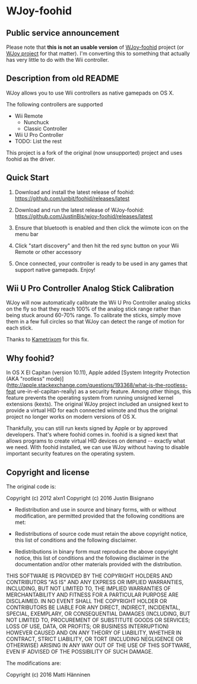 # WJoy-foohid

## Public service announcement

Please note that **this is not an usable version** of
[WJoy-foohid](https://github.com/JustinBis/wjoy-foohid) project (or [WJoy
project](https://github.com/alxn1/wjoy) for that matter).  I'm converting this
to something that actually has very little to do with the Wii controller.

## Description from old README

WJoy allows you to use Wii controllers as native gamepads on OS X.

The following controllers are supported

- Wii Remote
    - Nunchuck
    - Classic Controller
- Wii U Pro Controller
- TODO: List the rest

This project is a fork of the original (now unsupported) project and uses
foohid as the driver.

## Quick Start

1. Download and install the latest release of foohid:
   https://github.com/unbit/foohid/releases/latest

2. Download and run the latest release of WJoy-foohid:
   https://github.com/JustinBis/wjoy-foohid/releases/latest

3. Ensure that bluetooth is enabled and then click the wiimote icon on the menu
   bar

4. Click "start discovery" and then hit the red sync button on your Wii Remote
   or other accessory

5. Once connected, your controller is ready to be used in any games that
   support native gamepads. Enjoy!

## Wii U Pro Controller Analog Stick Calibration

WJoy will now automatically calibrate the Wii U Pro Controller analog sticks on
the fly so that they reach 100% of the analog stick range rather than being
stuck around 60-70% range. To calibrate the sticks, simply move them in a few
full circles so that WJoy can detect the range of motion for each stick.

Thanks to [Kametrixom](https://github.com/Kametrixom) for this fix.

## Why foohid?

In OS X El Capitan (version 10.11), Apple added [System Integrity Protection
(AKA "rootless"
mode)](http://apple.stackexchange.com/questions/193368/what-is-the-rootless-feat
ure-in-el-capitan-really) as a security feature. Among other things, this
feature prevents the operating system from running unsigned kernel extensions
(kexts). The original WJoy project included an unsigned kext to provide a
virtual HID for each connected wiimote and thus the original project no longer
works on modern versions of OS X.

Thankfully, you can still run kexts signed by Apple or by approved developers.
That's where foohid comes in. foohid is a signed kext that allows programs to
create virtual HID devices on demand -- exactly what we need. With foohid
installed, we can use WJoy without having to disable important security
features on the operating system.

## Copyright and license

The original code is:

Copyright (c) 2012 alxn1
Copyright (c) 2016 Justin Bisignano

- Redistribution and use in source and binary forms, with or without
  modification, are permitted provided that the following conditions are met:

- Redistributions of source code must retain the above copyright
  notice, this list of conditions and the following disclaimer.

- Redistributions in binary form must reproduce the above
  copyright notice, this list of conditions and the following disclaimer in the
  documentation and/or other materials provided with the distribution.

THIS SOFTWARE IS PROVIDED BY THE COPYRIGHT HOLDERS AND CONTRIBUTORS
"AS IS" AND ANY EXPRESS OR IMPLIED WARRANTIES, INCLUDING, BUT NOT LIMITED TO,
THE IMPLIED WARRANTIES OF MERCHANTABILITY AND FITNESS FOR A PARTICULAR PURPOSE
ARE DISCLAIMED. IN NO EVENT SHALL THE COPYRIGHT HOLDER OR CONTRIBUTORS BE
LIABLE FOR ANY DIRECT, INDIRECT, INCIDENTAL, SPECIAL, EXEMPLARY, OR
CONSEQUENTIAL DAMAGES (INCLUDING, BUT NOT LIMITED TO, PROCUREMENT OF SUBSTITUTE
GOODS OR SERVICES; LOSS OF USE, DATA, OR PROFITS; OR BUSINESS INTERRUPTION)
HOWEVER CAUSED AND ON ANY THEORY OF LIABILITY, WHETHER IN CONTRACT, STRICT
LIABILITY, OR TORT (INCLUDING NEGLIGENCE OR OTHERWISE) ARISING IN ANY WAY OUT
OF THE USE OF THIS SOFTWARE, EVEN IF ADVISED OF THE POSSIBILITY OF SUCH DAMAGE.

The modifications are:

Copyright (c) 2016 Matti Hänninen
